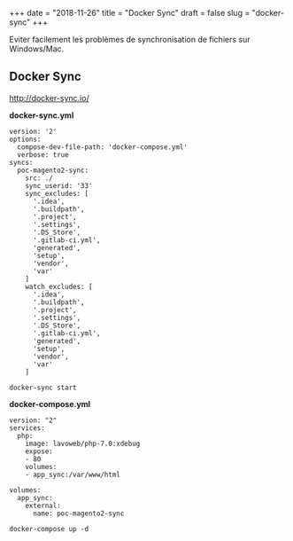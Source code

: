 +++
date = "2018-11-26"
title = "Docker Sync"
draft = false
slug = "docker-sync"
+++

Eviter facilement les problèmes de synchronisation de fichiers sur Windows/Mac.

## Docker Sync

http://docker-sync.io/

__docker-sync.yml__
```
version: '2'
options:
  compose-dev-file-path: 'docker-compose.yml'
  verbose: true
syncs:
  poc-magento2-sync:
    src: ./
    sync_userid: '33'
    sync_excludes: [
      '.idea',
      '.buildpath',
      '.project',
      '.settings',
      '.DS_Store',
      '.gitlab-ci.yml',
      'generated',
      'setup',
      'vendor',
      'var'
    ]
    watch_excludes: [
      '.idea',
      '.buildpath',
      '.project',
      '.settings',
      '.DS_Store',
      '.gitlab-ci.yml',
      'generated',
      'setup',
      'vendor',
      'var'
    ]
```

```
docker-sync start
```
__docker-compose.yml__
```
version: "2"
services:
  php:
    image: lavoweb/php-7.0:xdebug
    expose:
    - 80
    volumes:
    - app_sync:/var/www/html

volumes:
  app_sync:
    external:
      name: poc-magento2-sync

```

```
docker-compose up -d
```